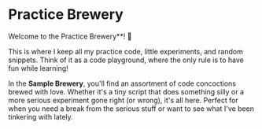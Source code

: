 # Practice Brewery

Welcome to the Practice Brewery**! 🍻

This is where I keep all my practice code, little experiments, and random snippets. Think of it as a code playground, where the only rule is to have fun while learning!

In the **Sample Brewery**, you'll find an assortment of code concoctions brewed with love. Whether it's a tiny script that does something silly or a more serious experiment gone right (or wrong), it's all here. Perfect for when you need a break from the serious stuff or want to see what I've been tinkering with lately.

